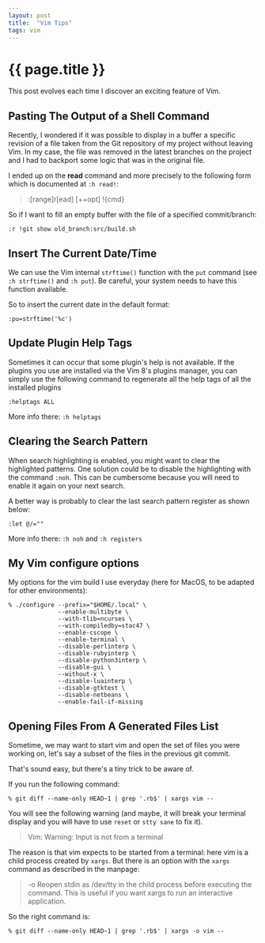 ```yaml
---
layout: post
title:  "Vim Tips"
tags: vim
---
```


# {{ page.title }}

This post evolves each time I discover an exciting feature of Vim.

## Pasting The Output of a Shell Command

Recently, I wondered if it was possible to display in a buffer a specific
revision of a file taken from the Git repository of my project without leaving
Vim. In my case, the file was removed in the latest branches on the project and
I had to backport some logic that was in the original file.

I ended up on the __read__ command and more precisely to the following form
which is documented at `:h read!`:

> :[range]r[ead] [++opt] !{cmd}

So if I want to fill an empty buffer with the file of a specified
commit/branch:

```
:r !git show old_branch:src/build.sh
```

## Insert The Current Date/Time

We can use the Vim internal `strftime()` function with the `put` command (see
`:h strftime()` and `:h put`). Be careful, your system needs to have this
function available.

So to insert the current date in the default format:
```
:pu=strftime('%c')
```
## Update Plugin Help Tags

Sometimes it can occur that some plugin's help is not available. If the plugins
you use are installed via the Vim 8's plugins manager, you can simply use the
following command to regenerate all the help tags of all the installed plugins
```
:helptags ALL
```

More info there: `:h helptags`

## Clearing the Search Pattern

When search highlighting is enabled, you might want to clear the highlighted
patterns. One solution could be to disable the highlighting with the command
`:noh`. This can be cumbersome because you will need to enable it again on your
next search.

A better way is probably to clear the last search pattern register as shown
below:

```
:let @/=""
```

More info there: `:h noh` and `:h registers`

## My Vim configure options

My options for the vim build I use everyday (here for MacOS, to be adapted for
other environments):

```
% ./configure --prefix="$HOME/.local" \
              --enable-multibyte \
              --with-tlib=ncurses \
              --with-compiledby=stac47 \
              --enable-cscope \
              --enable-terminal \
              --disable-perlinterp \
              --disable-rubyinterp \
              --disable-python3interp \
              --disable-gui \
              --without-x \
              --disable-luainterp \
              --disable-gtktest \
              --disable-netbeans \
              --enable-fail-if-missing
```

## Opening Files From A Generated Files List

Sometime, we may want to start vim and open the set of files you were working
on, let's say a subset of the files in the previous git commit.

That's sound easy, but there's a tiny trick to be aware of.

If you run the following command:

```
% git diff --name-only HEAD~1 | grep '.rb$' | xargs vim --
```

You will see the following warning (and maybe, it will break your terminal
display and you will have to use `reset` or `stty sane` to fix it).

> Vim: Warning: Input is not from a terminal

The reason is that vim expects to be started from a terminal: here vim is a
child process created by `xargs`. But there is an option with the `xargs`
command as described in the manpage:

> -o      Reopen stdin as /dev/tty in the child process before executing the
>         command.  This is useful if you want xargs to run an
>         interactive application.

So the right command is:

```
% git diff --name-only HEAD~1 | grep '.rb$' | xargs -o vim --
```
